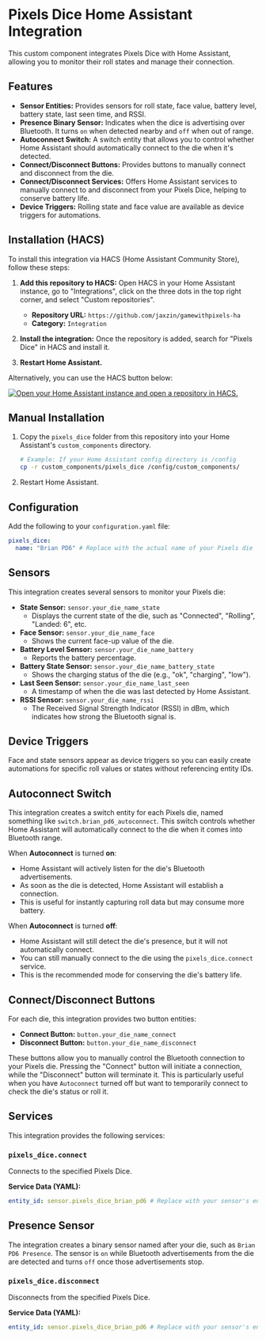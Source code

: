 # Pixels Dice Home Assistant Integration

This custom component integrates Pixels Dice with Home Assistant, allowing you to monitor their roll states and manage their connection.

## Features

*   **Sensor Entities:** Provides sensors for roll state, face value, battery level, battery state, last seen time, and RSSI.
*   **Presence Binary Sensor:** Indicates when the dice is advertising over Bluetooth. It turns `on` when detected nearby and `off` when out of range.
*   **Autoconnect Switch:** A switch entity that allows you to control whether Home Assistant should automatically connect to the die when it's detected.
*   **Connect/Disconnect Buttons:** Provides buttons to manually connect and disconnect from the die.
*   **Connect/Disconnect Services:** Offers Home Assistant services to manually connect to and disconnect from your Pixels Dice, helping to conserve battery life.
*   **Device Triggers:** Rolling state and face value are available as device triggers for automations.

## Installation (HACS)

To install this integration via HACS (Home Assistant Community Store), follow these steps:

1.  **Add this repository to HACS:**
    Open HACS in your Home Assistant instance, go to "Integrations", click on the three dots in the top right corner, and select "Custom repositories".
    *   **Repository URL:** `https://github.com/jaxzin/gamewithpixels-ha`
    *   **Category:** `Integration`

2.  **Install the integration:**
    Once the repository is added, search for "Pixels Dice" in HACS and install it.

3.  **Restart Home Assistant.**

Alternatively, you can use the HACS button below:

[![Open your Home Assistant instance and open a repository in HACS.](https://my.home-assistant.io/badges/hacs_repository.svg)](https://my.home-assistant.io/redirect/hacs_repository/?owner=jaxzin&repository=gamewithpixels-ha&category=integration)

## Manual Installation

1.  Copy the `pixels_dice` folder from this repository into your Home Assistant's `custom_components` directory.

    ```bash
    # Example: If your Home Assistant config directory is /config
    cp -r custom_components/pixels_dice /config/custom_components/
    ```

2.  Restart Home Assistant.

## Configuration

Add the following to your `configuration.yaml` file:

```yaml
pixels_dice:
  name: "Brian PD6" # Replace with the actual name of your Pixels die
```

## Sensors

This integration creates several sensors to monitor your Pixels die:

- **State Sensor:** `sensor.your_die_name_state`
  - Displays the current state of the die, such as "Connected", "Rolling", "Landed: 6", etc.
- **Face Sensor:** `sensor.your_die_name_face`
  - Shows the current face-up value of the die.
- **Battery Level Sensor:** `sensor.your_die_name_battery`
  - Reports the battery percentage.
- **Battery State Sensor:** `sensor.your_die_name_battery_state`
  - Shows the charging status of the die (e.g., "ok", "charging", "low").
- **Last Seen Sensor:** `sensor.your_die_name_last_seen`
  - A timestamp of when the die was last detected by Home Assistant.
- **RSSI Sensor:** `sensor.your_die_name_rssi`
  - The Received Signal Strength Indicator (RSSI) in dBm, which indicates how strong the Bluetooth signal is.

## Device Triggers

Face and state sensors appear as device triggers so you can easily create automations for specific roll values or states without referencing entity IDs.

## Autoconnect Switch

This integration creates a switch entity for each Pixels die, named something like `switch.brian_pd6_autoconnect`. This switch controls whether Home Assistant will automatically connect to the die when it comes into Bluetooth range.

When **Autoconnect** is turned **on**:
- Home Assistant will actively listen for the die's Bluetooth advertisements.
- As soon as the die is detected, Home Assistant will establish a connection.
- This is useful for instantly capturing roll data but may consume more battery.

When **Autoconnect** is turned **off**:
- Home Assistant will still detect the die's presence, but it will not automatically connect.
- You can still manually connect to the die using the `pixels_dice.connect` service.
- This is the recommended mode for conserving the die's battery life.

## Connect/Disconnect Buttons

For each die, this integration provides two button entities:
- **Connect Button:** `button.your_die_name_connect`
- **Disconnect Button:** `button.your_die_name_disconnect`

These buttons allow you to manually control the Bluetooth connection to your Pixels die. Pressing the "Connect" button will initiate a connection, while the "Disconnect" button will terminate it. This is particularly useful when you have `Autoconnect` turned off but want to temporarily connect to check the die's status or roll it.

## Services

This integration provides the following services:

### `pixels_dice.connect`

Connects to the specified Pixels Dice.

**Service Data (YAML):**

```yaml
entity_id: sensor.pixels_dice_brian_pd6 # Replace with your sensor's entity ID
```

## Presence Sensor

The integration creates a binary sensor named after your die, such as `Brian PD6 Presence`.
The sensor is `on` while Bluetooth advertisements from the die are detected and
turns `off` once those advertisements stop.

### `pixels_dice.disconnect`

Disconnects from the specified Pixels Dice.

**Service Data (YAML):**

```yaml
entity_id: sensor.pixels_dice_brian_pd6 # Replace with your sensor's entity ID
```
